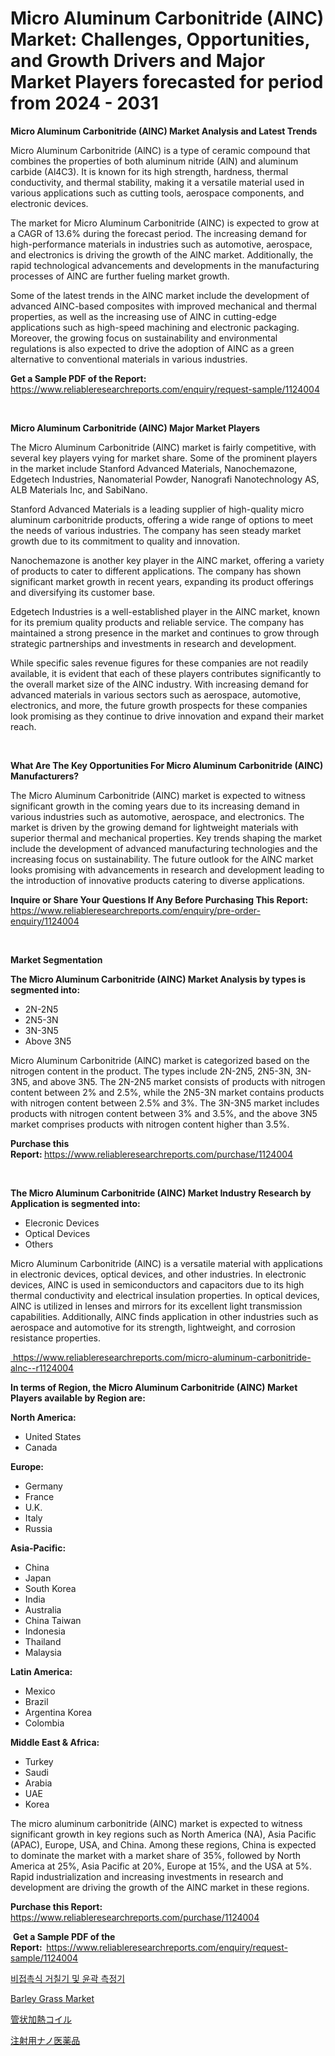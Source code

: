 <p><h1>Micro Aluminum Carbonitride (AlNC) Market: Challenges, Opportunities, and Growth Drivers and Major Market Players forecasted for period from 2024 - 2031</h1></p><p><strong>Micro Aluminum Carbonitride (AlNC) Market Analysis and Latest Trends</strong></p>
<p><p>Micro Aluminum Carbonitride (AlNC) is a type of ceramic compound that combines the properties of both aluminum nitride (AlN) and aluminum carbide (Al4C3). It is known for its high strength, hardness, thermal conductivity, and thermal stability, making it a versatile material used in various applications such as cutting tools, aerospace components, and electronic devices.</p><p>The market for Micro Aluminum Carbonitride (AlNC) is expected to grow at a CAGR of 13.6% during the forecast period. The increasing demand for high-performance materials in industries such as automotive, aerospace, and electronics is driving the growth of the AlNC market. Additionally, the rapid technological advancements and developments in the manufacturing processes of AlNC are further fueling market growth.</p><p>Some of the latest trends in the AlNC market include the development of advanced AlNC-based composites with improved mechanical and thermal properties, as well as the increasing use of AlNC in cutting-edge applications such as high-speed machining and electronic packaging. Moreover, the growing focus on sustainability and environmental regulations is also expected to drive the adoption of AlNC as a green alternative to conventional materials in various industries.</p></p>
<p><strong>Get a Sample PDF of the Report:&nbsp;</strong> <a href="https://www.reliableresearchreports.com/enquiry/request-sample/1124004">https://www.reliableresearchreports.com/enquiry/request-sample/1124004</a></p>
<p>&nbsp;</p>
<p><strong>Micro Aluminum Carbonitride (AlNC) Major Market Players</strong></p>
<p><p>The Micro Aluminum Carbonitride (AlNC) market is fairly competitive, with several key players vying for market share. Some of the prominent players in the market include Stanford Advanced Materials, Nanochemazone, Edgetech Industries, Nanomaterial Powder, Nanografi Nanotechnology AS, ALB Materials Inc, and SabiNano.</p><p>Stanford Advanced Materials is a leading supplier of high-quality micro aluminum carbonitride products, offering a wide range of options to meet the needs of various industries. The company has seen steady market growth due to its commitment to quality and innovation.</p><p>Nanochemazone is another key player in the AlNC market, offering a variety of products to cater to different applications. The company has shown significant market growth in recent years, expanding its product offerings and diversifying its customer base.</p><p>Edgetech Industries is a well-established player in the AlNC market, known for its premium quality products and reliable service. The company has maintained a strong presence in the market and continues to grow through strategic partnerships and investments in research and development.</p><p>While specific sales revenue figures for these companies are not readily available, it is evident that each of these players contributes significantly to the overall market size of the AlNC industry. With increasing demand for advanced materials in various sectors such as aerospace, automotive, electronics, and more, the future growth prospects for these companies look promising as they continue to drive innovation and expand their market reach.</p></p>
<p>&nbsp;</p>
<p><strong>What Are The Key Opportunities For Micro Aluminum Carbonitride (AlNC) Manufacturers?</strong></p>
<p><p>The Micro Aluminum Carbonitride (AlNC) market is expected to witness significant growth in the coming years due to its increasing demand in various industries such as automotive, aerospace, and electronics. The market is driven by the growing demand for lightweight materials with superior thermal and mechanical properties. Key trends shaping the market include the development of advanced manufacturing technologies and the increasing focus on sustainability. The future outlook for the AlNC market looks promising with advancements in research and development leading to the introduction of innovative products catering to diverse applications.</p></p>
<p><strong>Inquire or Share Your Questions If Any Before Purchasing This Report:</strong> <a href="https://www.reliableresearchreports.com/enquiry/pre-order-enquiry/1124004">https://www.reliableresearchreports.com/enquiry/pre-order-enquiry/1124004</a></p>
<p>&nbsp;</p>
<p><strong>Market Segmentation</strong></p>
<p><strong>The Micro Aluminum Carbonitride (AlNC) Market Analysis by types is segmented into:</strong></p>
<p><ul><li>2N-2N5</li><li>2N5-3N</li><li>3N-3N5</li><li>Above 3N5</li></ul></p>
<p><p>Micro Aluminum Carbonitride (AlNC) market is categorized based on the nitrogen content in the product. The types include 2N-2N5, 2N5-3N, 3N-3N5, and above 3N5. The 2N-2N5 market consists of products with nitrogen content between 2% and 2.5%, while the 2N5-3N market contains products with nitrogen content between 2.5% and 3%. The 3N-3N5 market includes products with nitrogen content between 3% and 3.5%, and the above 3N5 market comprises products with nitrogen content higher than 3.5%.</p></p>
<p><strong>Purchase this Report:&nbsp;</strong><a href="https://www.reliableresearchreports.com/purchase/1124004">https://www.reliableresearchreports.com/purchase/1124004</a></p>
<p>&nbsp;</p>
<p><strong>The Micro Aluminum Carbonitride (AlNC) Market Industry Research by Application is segmented into:</strong></p>
<p><ul><li>Elecronic Devices</li><li>Optical Devices</li><li>Others</li></ul></p>
<p><p>Micro Aluminum Carbonitride (AlNC) is a versatile material with applications in electronic devices, optical devices, and other industries. In electronic devices, AlNC is used in semiconductors and capacitors due to its high thermal conductivity and electrical insulation properties. In optical devices, AlNC is utilized in lenses and mirrors for its excellent light transmission capabilities. Additionally, AlNC finds application in other industries such as aerospace and automotive for its strength, lightweight, and corrosion resistance properties.</p></p>
<p><a href="https://www.reliableresearchreports.com/micro-aluminum-carbonitride-alnc--r1124004">&nbsp;https://www.reliableresearchreports.com/micro-aluminum-carbonitride-alnc--r1124004</a></p>
<p><strong>In terms of Region, the Micro Aluminum Carbonitride (AlNC) Market Players available by Region are:</strong></p>
<p>
    <p> <strong> North America: </strong>
        <ul>
            <li>United States</li>
            <li>Canada</li>
        </ul>
        </p> 
    <p> <strong> Europe: </strong>
        <ul>
            <li>Germany</li>
            <li>France</li>
            <li>U.K.</li>
            <li>Italy</li>
            <li>Russia</li>
        </ul>
        </p> 
    <p> <strong> Asia-Pacific: </strong>
        <ul>
            <li>China</li>
            <li>Japan</li>
            <li>South Korea</li>
            <li>India</li>
            <li>Australia</li>
            <li>China Taiwan</li>
            <li>Indonesia</li>
            <li>Thailand</li>
            <li>Malaysia</li>
        </ul>
        </p> 
    <p> <strong> Latin America: </strong>
        <ul>
            <li>Mexico</li>
            <li>Brazil</li>
            <li>Argentina Korea</li>
            <li>Colombia</li>
        </ul>
        </p> 
    <p> <strong> Middle East & Africa: </strong>
        <ul>
            <li>Turkey</li>
            <li>Saudi</li>
            <li>Arabia</li>
            <li>UAE</li>
            <li>Korea</li>
        </ul>
    </p>
    </p>
<p><p>The micro aluminum carbonitride (AlNC) market is expected to witness significant growth in key regions such as North America (NA), Asia Pacific (APAC), Europe, USA, and China. Among these regions, China is expected to dominate the market with a market share of 35%, followed by North America at 25%, Asia Pacific at 20%, Europe at 15%, and the USA at 5%. Rapid industrialization and increasing investments in research and development are driving the growth of the AlNC market in these regions.</p></p>
<p><strong>Purchase this Report: </strong><a href="https://www.reliableresearchreports.com/purchase/1124004">https://www.reliableresearchreports.com/purchase/1124004</a></p>
<p>&nbsp;<strong>Get a Sample PDF of the Report:&nbsp;&nbsp;</strong><a href="https://www.reliableresearchreports.com/enquiry/request-sample/1124004">https://www.reliableresearchreports.com/enquiry/request-sample/1124004</a></p>
<p><strong></strong></p>
<p><p><a href="https://medium.com/@moulafa/%EB%B9%84%EC%A0%91%EC%B4%89%EC%8B%9D-%EA%B1%B0%EC%B9%A0%EA%B8%B0-%EB%B0%8F-%EB%93%B1%EA%B3%A0%EC%84%A0-%EC%B8%A1%EC%A0%95%EA%B8%B0%EA%B8%B0-%EC%8B%9C%EC%9E%A5-%EA%B7%9C%EB%AA%A8%EB%8A%94-%EC%97%B0%ED%8F%89%EA%B7%A0-%EC%84%B1%EC%9E%A5%EB%A5%A0-%EB%A1%9C-%EC%A6%9D%EA%B0%80%ED%95%98%EA%B3%A0-%EC%9E%88%EC%9C%BC%EB%A9%B0-%EC%9D%B4-%EB%B3%B4%EA%B3%A0%EC%84%9C%EB%8A%94-%EC%9C%A0%ED%98%95-%EC%9D%91%EC%9A%A9-%EC%84%B1%EC%9E%A5-%EB%B0%8F-%EC%98%88%EC%B8%A1-2024%EB%85%84-2031%EB%85%84%EC%97%90-%EB%8C%80%ED%95%9C-%EB%B6%84%EC%84%9D%EC%9D%84-%EB%8B%A4%EB%A3%B9%EB%8B%88%EB%8B%A4-d83ffbf00f74">비접촉식 거칠기 및 윤곽 측정기</a></p><p><a href="https://github.com/jsmusil/Market-Research-Report-List-3/blob/main/barley-grass-market.md">Barley Grass Market</a></p><p><a href="https://medium.com/@hopedjones22024/%E3%83%81%E3%83%A5%E3%83%BC%E3%83%96%E3%83%92%E3%83%BC%E3%82%BF%E3%83%BC%E3%82%B3%E3%82%A4%E3%83%AB%E5%B8%82%E5%A0%B4-2024%E5%B9%B4%E3%81%8B%E3%82%892031%E5%B9%B4%E3%81%BE%E3%81%A7%E3%81%AE%E6%9C%9F%E9%96%93%E3%81%AE%E6%A5%AD%E7%95%8C%E5%8B%95%E5%90%91%E3%81%A8%E4%BA%88%E6%B8%AC-6cfd7ccf5abf">管状加熱コイル</a></p><p><a href="https://medium.com/@lovern8746/%E6%B3%A8%E5%B0%84%E5%8F%AF%E8%83%BD%E3%81%AA%E3%83%8A%E3%83%8E%E5%8C%BB%E8%96%AC%E5%93%81%E5%B8%82%E5%A0%B4%E8%A6%8F%E6%A8%A1%E3%81%AF-%E5%B9%B4%E5%B9%B3%E5%9D%87%E6%88%90%E9%95%B7%E7%8E%87-%E3%81%A7%E6%88%90%E9%95%B7%E3%81%97%E3%81%A6%E3%81%8A%E3%82%8A-%E3%81%93%E3%81%AE%E3%83%AC%E3%83%9D%E3%83%BC%E3%83%88%E3%81%A7%E3%81%AF%E5%B8%82%E5%A0%B4%E3%82%BB%E3%82%B0%E3%83%A1%E3%83%B3%E3%83%86%E3%83%BC%E3%82%B7%E3%83%A7%E3%83%B3-%E6%88%90%E9%95%B7-%E3%81%8A%E3%82%88%E3%81%B32024%E5%B9%B4%E3%81%8B%E3%82%892031%E5%B9%B4%E3%81%AE%E4%BA%88%E6%B8%AC%E5%88%86%E6%9E%90%E3%81%8C%E7%B6%B2%E7%BE%85%E3%81%95%E3%82%8C%E3%81%A6%E3%81%84%E3%81%BE%E3%81%99-553e1a4aae17">注射用ナノ医薬品</a></p></p>